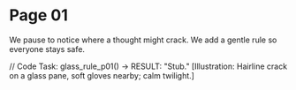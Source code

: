 # Page 01

We pause to notice where a thought might crack.
We add a gentle rule so everyone stays safe.

// Code Task: glass_rule_p01() → RESULT: "Stub."
[Illustration: Hairline crack on a glass pane, soft gloves nearby; calm twilight.]
